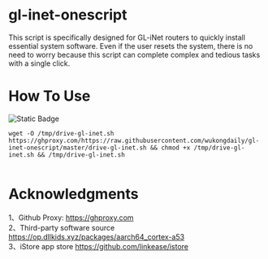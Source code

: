 # gl-inet-onescript
 This script is specifically designed for GL-iNet routers to quickly install essential system software. Even if the user resets the system, there is no need to worry because this script can complete complex and tedious tasks with a single click.
# How To Use
<img alt="Static Badge" src="https://img.shields.io/badge/MT3000-E70D0D?style=for-the-badge&label=MT2500A&labelColor=8A2BE2">

```
wget -O /tmp/drive-gl-inet.sh https://ghproxy.com/https://raw.githubusercontent.com/wukongdaily/gl-inet-onescript/master/drive-gl-inet.sh && chmod +x /tmp/drive-gl-inet.sh && /tmp/drive-gl-inet.sh


```

# Acknowledgments

1、Github Proxy: 
https://ghproxy.com<br>
2、Third-party software source
https://op.dllkids.xyz/packages/aarch64_cortex-a53<br>
3、iStore app store
https://github.com/linkease/istore<br>
